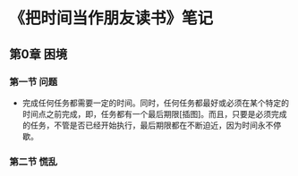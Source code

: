 # 《把时间当作朋友读书》笔记

## 第0章 困境

### 第一节 问题

- 完成任何任务都需要一定的时间。同时，任何任务都最好或必须在某个特定的时间点之前完成，即，任务都有一个最后期限[插图]。而且，只要是必须完成的任务，不管是否已经开始执行，最后期限都在不断迫近，因为时间永不停歇。

### 第二节 慌乱



